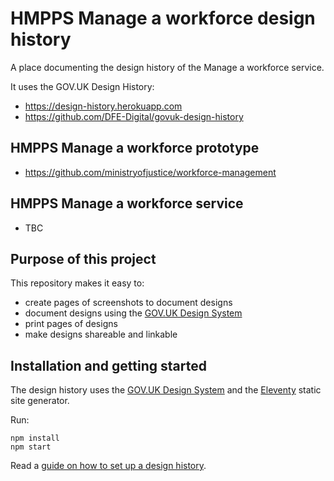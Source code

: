 # HMPPS Manage a workforce design history

A place documenting the design history of the Manage a workforce service.

It uses the GOV.UK Design History:

- <https://design-history.herokuapp.com>
- <https://github.com/DFE-Digital/govuk-design-history>

## HMPPS Manage a workforce prototype

- <https://github.com/ministryofjustice/workforce-management>

## HMPPS Manage a workforce service

- TBC

## Purpose of this project

This repository makes it easy to:

- create pages of screenshots to document designs
- document designs using the [GOV.UK Design System](https://design-system.service.gov.uk/)
- print pages of designs
- make designs shareable and linkable

## Installation and getting started

The design history uses the [GOV.UK Design System](https://design-system.service.gov.uk) and the [Eleventy](https://www.11ty.dev) static site generator.

Run:

```
npm install
npm start
```

Read a [guide on how to set up a design history](https://design-history.herokuapp.com/set-up-a-design-history/).
